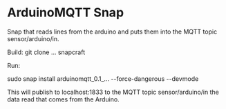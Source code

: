 # ArduinoMQTT Snap

Snap that reads lines from the arduino and puts them into the MQTT topic sensor/arduino/in.

Build:
git clone ...
snapcraft

Run:

sudo snap install arduinomqtt_0.1_... --force-dangerous --devmode

This will publish to localhost:1833 to the MQTT topic sensor/arduino/in the data read that comes from the Arduino.
